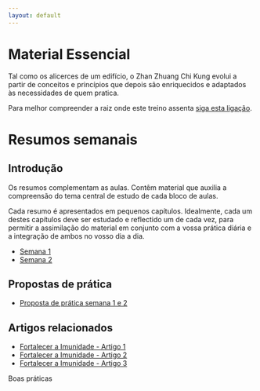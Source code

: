 ```yaml
---
layout: default
---
```

# Material Essencial 

Tal como os alicerces de um edifício, o Zhan Zhuang Chi Kung evolui a partir de conceitos e princípios que depois são enriquecidos e adaptados às necessidades de quem pratica.

Para melhor compreender a raiz onde este treino assenta [siga esta ligação](/essencial.html). 

# Resumos semanais

## Introdução

Os resumos complementam as aulas. Contêm material que auxilia a compreensão do tema central de estudo de cada bloco de aulas. 

Cada resumo é apresentados em pequenos capítulos. Idealmente, cada um destes capítulos deve ser estudado e reflectido um de cada vez, para permitir a assimilação do material em conjunto com a vossa prática diária e a integração de ambos no vosso dia a dia. 

+ [Semana 1](/aulas/abr2015/semana1.html) 
+ [Semana 2](/aulas/abr2015/semana2.html)

## Propostas de prática

+ [Proposta de prática semana 1 e 2](/aulas/abr2015/proposta1-2.html)

## Artigos relacionados 

+  [Fortalecer a Imunidade - Artigo 1](http://lourencoazevedo.com/2015/03/19/imunidade1.html)
+  [Fortalecer a Imunidade - Artigo 2](http://lourencoazevedo.com/2015/03/25/imunidade2.html)
+  [Fortalecer a Imunidade - Artigo 3](http://lourencoazevedo.com/2015/04/10/imunidade3.html)

Boas práticas
